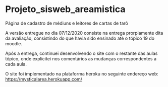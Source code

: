 # Projeto_sisweb_areamistica

Página de cadastro de médiuns e leitores de cartas de tarô

A versão entregue no dia 07/12/2020 consiste na entrega prorpiamente dita da avaliação, consistindo do que havia sido ensinado até o tópico 19 do moodle.

Após a entrega, continuei desenvolvendo o site com o restante das aulas tópico, onde explicitei nos comentários as mudanças correspondentes a cada aula.

O site foi implementado na plataforma heroku no seguinte endereço web: https://mysticalarea.herokuapp.com/
